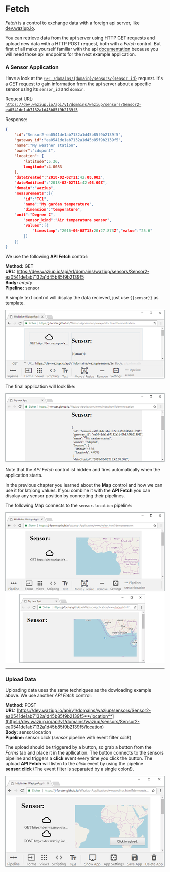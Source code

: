 # Fetch

*Fetch* is a control to exchange data with a foreign api server, like [dev.waziup.io](https://dev.waziup.io/docs/).

You can retrieve data from the api server using HTTP GET requests and upload new data with a HTTP POST request, both with a *Fetch* control. But first of all make yourself familiar with the api [documentation](https://dev.waziup.io/docs/) because you will need those api endpoints for the next example application.

### A Sensor Application

Have a look at the [`GET /domains/{domain}/sensors/{sensor_id}`](http://dev.waziup.io/docs/#/Sensors/get_domains__domain__sensors__sensor_id_) request. It's a GET request to gain information from the api server about a specific sensor using its `sensor_id` and `domain`.

Request URL: [`https://dev.waziup.io/api/v1/domains/waziup/sensors/Sensor2-ea0541de1ab7132a1d45b85f9b2139f5`](https://dev.waziup.io:80/api/v1/domains/waziup/sensors/Sensor2-ea0541de1ab7132a1d45b85f9b2139f5)

Response:

```json
{
    "id":"Sensor2-ea0541de1ab7132a1d45b85f9b2139f5",
    "gateway_id":"ea0541de1ab7132a1d45b85f9b2139f5",
    "name":"My weather station",
    "owner":"cdupont",
    "location": {
        "latitude":5.36,
        longitude":4.0083
    },
    "dateCreated":"2018-02-02T11:42:08.00Z",
    "dateModified":"2018-02-02T11:42:08.00Z",
    "domain":"waziup",
    "measurements":[{
        "id":"TC1",
        "name":"My garden temperature",
        "dimension":"temperature",
    "unit":"Degree C",
        "sensor_kind":"Air temperature sensor",
        "values":[{
            "timestamp":"2016-06-08T18:20:27.873Z","value":"25.6"
        }]
    }]
}

```

We use the following **API Fetch** control:

**Method:** GET<br>
**URL:** https://dev.waziup.io/api/v1/domains/waziup/sensors/Sensor2-ea0541de1ab7132a1d45b85f9b2139f5<br>
**Body:** *empty*<br>
**Pipeline:** sensor

A simple text control will display the data recieved, just use `{{sensor}}` as template.

![Fetch Editor](img/fetch_editor.png)

The final application will look like:

![Fetch Editor](img/fetch_app.png)

Note that the *API Fetch* control ist hidden and fires automatically when the application starts. 

In the previous chapter you learned about the **Map** control and how we can use it for lat/long values. If you combine it with the **API Fetch** you can display any sensor position by connecting their pipelines.

The following Map connects to the `sensor.location` pipeline:


![Fetch Map](img/fetch_map.png)


---------------------------------

### Upload Data

Uploading data uses the same techniques as the dowloading example above. We use another *API Fetch* control:

**Method:** POST<br>
**URL:** [https://dev.waziup.io/api/v1/domains/waziup/sensors/Sensor2-ea0541de1ab7132a1d45b85f9b2139f5**/location**](https://dev.waziup.io/api/v1/domains/waziup/sensors/Sensor2-ea0541de1ab7132a1d45b85f9b2139f5/location)<br>
**Body:** sensor.location<br>
**Pipeline:** sensor:click (*sensor* pipeline with event filter *click*)

The upload should be triggered by a button, so grab a button from the *Forms* tab and place it in the apllication. The button connects to the sensors pipeline and triggers a **click** event every time you click the button. The upload **API Fetch** will listen to the *click* event by using the pipeline **sensor:click** (The event filter is separated by a single colon!).

![Fetch Upload](img/fetch_upload.png)